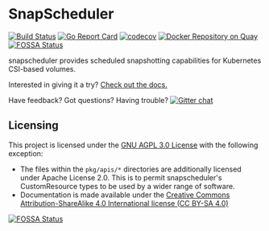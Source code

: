 # SnapScheduler

[![Build
Status](https://travis-ci.com/backube/snapscheduler.svg?branch=master)](https://travis-ci.com/backube/snapscheduler)
[![Go Report
Card](https://goreportcard.com/badge/github.com/backube/snapscheduler)](https://goreportcard.com/report/github.com/backube/snapscheduler)
[![codecov](https://codecov.io/gh/backube/snapscheduler/branch/master/graph/badge.svg)](https://codecov.io/gh/backube/snapscheduler)
[![Docker Repository on
Quay](https://quay.io/repository/backube/snapscheduler/status "Docker Repository
on Quay")](https://quay.io/repository/backube/snapscheduler)
[![FOSSA Status](https://app.fossa.io/api/projects/git%2Bgithub.com%2Fbackube%2Fsnapscheduler.svg?type=shield)](https://app.fossa.io/projects/git%2Bgithub.com%2Fbackube%2Fsnapscheduler?ref=badge_shield)

snapscheduler provides scheduled snapshotting capabilities for Kubernetes
CSI-based volumes.

Interested in giving it a try? [Check out the
docs.](https://backube.github.io/snapscheduler/)

Have feedback? Got questions? Having trouble? [![Gitter
chat](https://badges.gitter.im/backube/snapscheduler.png)](https://gitter.im/backube/snapscheduler)

## Licensing

This project is licensed under the [GNU AGPL 3.0 License](LICENSE) with the following
exception:

- The files within the `pkg/apis/*` directories are additionally licensed under
  Apache License 2.0. This is to permit snapscheduler's CustomResource types to
  be used by a wider range of software.
- Documentation is made available under the [Creative Commons
  Attribution-ShareAlike 4.0 International license (CC BY-SA
  4.0)](https://creativecommons.org/licenses/by-sa/4.0/)


[![FOSSA Status](https://app.fossa.io/api/projects/git%2Bgithub.com%2Fbackube%2Fsnapscheduler.svg?type=large)](https://app.fossa.io/projects/git%2Bgithub.com%2Fbackube%2Fsnapscheduler?ref=badge_large)